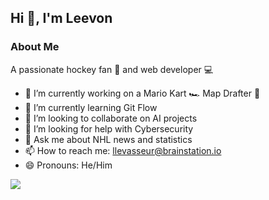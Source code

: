 ## Hi 👋, I'm Leevon

### About Me
A passionate hockey fan 🏒 and web developer 💻

- 🔭 I’m currently working on a Mario Kart 🏎️ Map Drafter 🏁
- 🌱 I’m currently learning Git Flow
- 👯 I’m looking to collaborate on AI projects
- 🤔 I’m looking for help with Cybersecurity
- 💬 Ask me about NHL news and statistics
- 📫 How to reach me: llevasseur@brainstation.io
- 😄 Pronouns: He/Him

![](https://komarev.com/ghpvc/?username=llevasseur)
